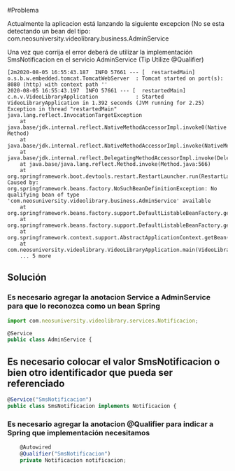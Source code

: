 #Problema

Actualmente la aplicacion está lanzando la siguiente excepcion (No se esta detectando un bean del tipo:
com.neosuniversity.videolibrary.business.AdminService

Una vez que corrija el error deberá de utilizar la implementación SmsNotificacion en el servicio
AdminService (Tip Utilize @Qualifier)

```
[2m2020-08-05 16:55:43.187  INFO 57661 --- [  restartedMain] o.s.b.w.embedded.tomcat.TomcatWebServer  : Tomcat started on port(s): 8080 (http) with context path ''
2020-08-05 16:55:43.197  INFO 57661 --- [  restartedMain] c.n.v.VideoLibraryApplication            : Started VideoLibraryApplication in 1.392 seconds (JVM running for 2.25)
Exception in thread "restartedMain" java.lang.reflect.InvocationTargetException
	at java.base/jdk.internal.reflect.NativeMethodAccessorImpl.invoke0(Native Method)
	at java.base/jdk.internal.reflect.NativeMethodAccessorImpl.invoke(NativeMethodAccessorImpl.java:62)
	at java.base/jdk.internal.reflect.DelegatingMethodAccessorImpl.invoke(DelegatingMethodAccessorImpl.java:43)
	at java.base/java.lang.reflect.Method.invoke(Method.java:566)
	at org.springframework.boot.devtools.restart.RestartLauncher.run(RestartLauncher.java:49)
Caused by: org.springframework.beans.factory.NoSuchBeanDefinitionException: No qualifying bean of type 'com.neosuniversity.videolibrary.business.AdminService' available
	at org.springframework.beans.factory.support.DefaultListableBeanFactory.getBean(DefaultListableBeanFactory.java:352)
	at org.springframework.beans.factory.support.DefaultListableBeanFactory.getBean(DefaultListableBeanFactory.java:343)
	at org.springframework.context.support.AbstractApplicationContext.getBean(AbstractApplicationContext.java:1127)
	at com.neosuniversity.videolibrary.VideoLibraryApplication.main(VideoLibraryApplication.java:16)
	... 5 more

```

## Solución

### Es necesario agregar la anotacion Service a AdminService para que lo reconozca como un bean Spring
``` js
import com.neosuniversity.videolibrary.services.Notificacion;

@Service
public class AdminService {
```


## Es necesario colocar el valor SmsNotificacion o bien otro identificador que pueda ser referenciado
``` js
@Service("SmsNotificacion")
public class SmsNotificacion implements Notificacion {
```

### Es necesario agregar la anotacion @Qualifier para indicar a Spring que implementación necesitamos
``` js
    @Autowired
	@Qualifier("SmsNotificacion")
	private Notificacion notificacion;
```
